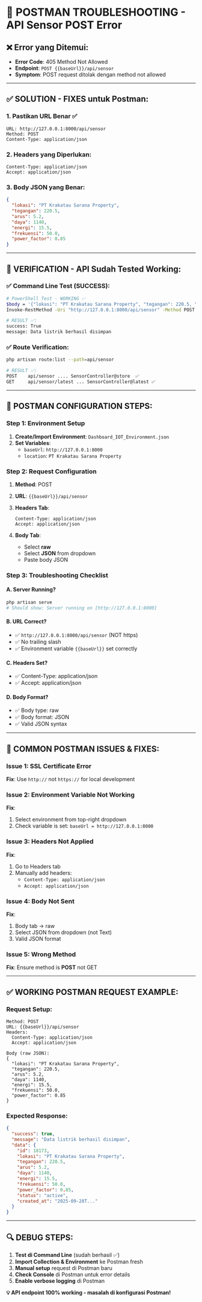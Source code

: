 # 🔧 **POSTMAN TROUBLESHOOTING - API Sensor POST Error**

## **❌ Error yang Ditemui:**

- **Error Code**: 405 Method Not Allowed
- **Endpoint**: `POST {{baseUrl}}/api/sensor`
- **Symptom**: POST request ditolak dengan method not allowed

---

## **✅ SOLUTION - FIXES untuk Postman:**

### **1. Pastikan URL Benar ✅**

```
URL: http://127.0.0.1:8000/api/sensor
Method: POST
Content-Type: application/json
```

### **2. Headers yang Diperlukan:**

```
Content-Type: application/json
Accept: application/json
```

### **3. Body JSON yang Benar:**

```json
{
  "lokasi": "PT Krakatau Sarana Property",
  "tegangan": 220.5,
  "arus": 5.2,
  "daya": 1140,
  "energi": 15.5,
  "frekuensi": 50.0,
  "power_factor": 0.85
}
```

---

## **🧪 VERIFICATION - API Sudah Tested Working:**

### **✅ Command Line Test (SUCCESS):**

```bash
# PowerShell Test - WORKING ✅
$body = '{"lokasi": "PT Krakatau Sarana Property", "tegangan": 220.5, "arus": 5.2, "daya": 1140, "energi": 15.5, "frekuensi": 50.0, "power_factor": 0.85}'
Invoke-RestMethod -Uri "http://127.0.0.1:8000/api/sensor" -Method POST -ContentType "application/json" -Body $body

# RESULT ✅:
success: True
message: Data listrik berhasil disimpan
```

### **✅ Route Verification:**

```bash
php artisan route:list --path=api/sensor

# RESULT ✅:
POST    api/sensor .... SensorController@store  ✅
GET     api/sensor/latest ... SensorController@latest ✅
```

---

## **🔧 POSTMAN CONFIGURATION STEPS:**

### **Step 1: Environment Setup**

1. **Create/Import Environment**: `Dashboard_IOT_Environment.json`
2. **Set Variables**:
   - `baseUrl`: `http://127.0.0.1:8000`
   - `location`: `PT Krakatau Sarana Property`

### **Step 2: Request Configuration**

1. **Method**: POST
2. **URL**: `{{baseUrl}}/api/sensor`
3. **Headers Tab**:

   ```
   Content-Type: application/json
   Accept: application/json
   ```

4. **Body Tab**:
   - Select **raw**
   - Select **JSON** from dropdown
   - Paste body JSON

### **Step 3: Troubleshooting Checklist**

#### **A. Server Running?**

```bash
php artisan serve
# Should show: Server running on [http://127.0.0.1:8000]
```

#### **B. URL Correct?**

- ✅ `http://127.0.0.1:8000/api/sensor` (NOT https)
- ✅ No trailing slash
- ✅ Environment variable `{{baseUrl}}` set correctly

#### **C. Headers Set?**

- ✅ Content-Type: application/json
- ✅ Accept: application/json

#### **D. Body Format?**

- ✅ Body type: raw
- ✅ Body format: JSON
- ✅ Valid JSON syntax

---

## **🚨 COMMON POSTMAN ISSUES & FIXES:**

### **Issue 1: SSL Certificate Error**

**Fix**: Use `http://` not `https://` for local development

### **Issue 2: Environment Variable Not Working**

**Fix**:

1. Select environment from top-right dropdown
2. Check variable is set: `baseUrl = http://127.0.0.1:8000`

### **Issue 3: Headers Not Applied**

**Fix**:

1. Go to Headers tab
2. Manually add headers:
   - `Content-Type: application/json`
   - `Accept: application/json`

### **Issue 4: Body Not Sent**

**Fix**:

1. Body tab → raw
2. Select JSON from dropdown (not Text)
3. Valid JSON format

### **Issue 5: Wrong Method**

**Fix**: Ensure method is **POST** not GET

---

## **✅ WORKING POSTMAN REQUEST EXAMPLE:**

### **Request Setup:**

```
Method: POST
URL: {{baseUrl}}/api/sensor
Headers:
  Content-Type: application/json
  Accept: application/json

Body (raw JSON):
{
  "lokasi": "PT Krakatau Sarana Property",
  "tegangan": 220.5,
  "arus": 5.2,
  "daya": 1140,
  "energi": 15.5,
  "frekuensi": 50.0,
  "power_factor": 0.85
}
```

### **Expected Response:**

```json
{
  "success": true,
  "message": "Data listrik berhasil disimpan",
  "data": {
    "id": 18173,
    "lokasi": "PT Krakatau Sarana Property",
    "tegangan": 220.5,
    "arus": 5.2,
    "daya": 1140,
    "energi": 15.5,
    "frekuensi": 50.0,
    "power_factor": 0.85,
    "status": "active",
    "created_at": "2025-09-28T..."
  }
}
```

---

## **🔍 DEBUG STEPS:**

1. **Test di Command Line** (sudah berhasil ✅)
2. **Import Collection & Environment** ke Postman fresh
3. **Manual setup** request di Postman baru
4. **Check Console** di Postman untuk error details
5. **Enable verbose logging** di Postman

**💡 API endpoint 100% working - masalah di konfigurasi Postman!**
